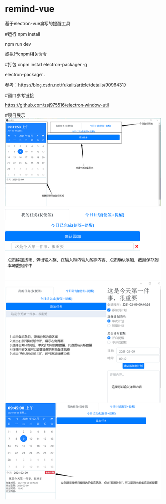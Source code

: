 # remind-vue
基于electron-vue编写的提醒工具

#运行
npm install

npm run dev

或执行cnpm相关命令

#打包
cnpm install electron-packager -g

electron-packager .

参考：https://blog.csdn.net/fukaiit/article/details/90964319

#窗口参考链接

https://github.com/zsj975516/electron-window-util

#项目展示
![avatar](home.png)
![avatar](add.png)
![avatar](info.png)
![avatar](list.png)